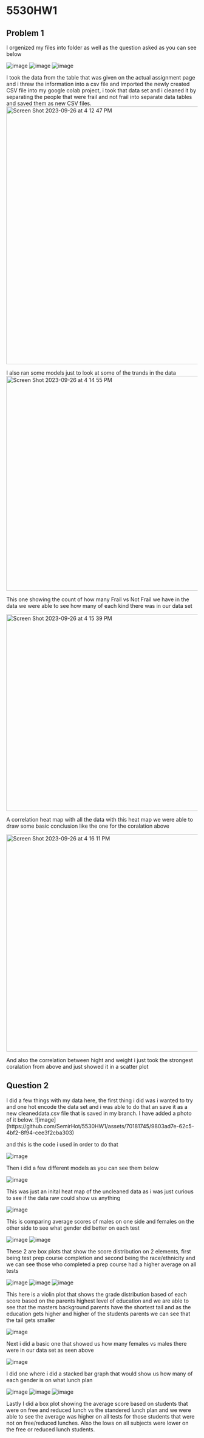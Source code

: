 # 5530HW1

<h2>Problem 1</h2>
I orgenized my files into folder as well as the question asked as you can see below

![image](https://github.com/SemirHot/5530HW1/assets/70181745/00502da4-d4dd-4f79-80c8-58314031954b) ![image](https://github.com/SemirHot/5530HW1/assets/70181745/016e5a87-3948-42e7-b226-08f595ec098c) ![image](https://github.com/SemirHot/5530HW1/assets/70181745/dcce4736-ff41-4c6b-8c01-9ae19053f7e5)



I took the data from the table that was given on the actual assignment page and i threw the information into a csv file and imported the newly created CSV file into my google colab project, i took that data set and i cleaned it by separating the people that were frail and not frail into separate data tables and saved them as new CSV files.
<img width="679" alt="Screen Shot 2023-09-26 at 4 12 47 PM" src="https://github.com/SemirHot/5530HW1/assets/70181745/0857b901-ec4d-46ad-808d-6d0fcaf8129c">

I also ran some models just to look at some of the trands in the data
<img width="566" alt="Screen Shot 2023-09-26 at 4 14 55 PM" src="https://github.com/SemirHot/5530HW1/assets/70181745/18739fbe-414e-42d7-abbc-39ef64da9036">

This one showing the count of how many Frail vs Not Frail we have in the data we were able to see how many of each kind there was in our data set


<img width="518" alt="Screen Shot 2023-09-26 at 4 15 39 PM" src="https://github.com/SemirHot/5530HW1/assets/70181745/20ebcdbe-1b19-447f-b082-4fb760215bbc">

A correlation heat map with all the data with this heat map we were able to draw some basic conclusion like the one for the coralation above 

<img width="572" alt="Screen Shot 2023-09-26 at 4 16 11 PM" src="https://github.com/SemirHot/5530HW1/assets/70181745/c1ed0a68-ad9d-4f62-b191-8e258bfb4a5d">

And also the correlation between hight and weight i just took the strongest coralation from above and just showed it in a scatter plot





<h2>Question 2</h2>
I did a few things with my data here, the first thing i did was i wanted to try and one hot encode the data set and i was able to do that an save it as a new cleaneddata.csv file that is saved in my branch. I have added a photo of it below.
![image](https://github.com/SemirHot/5530HW1/assets/70181745/9803ad7e-62c5-4bf2-8f94-cee3f2cba303)

and this is the code i used in order to do that 

![image](https://github.com/SemirHot/5530HW1/assets/70181745/4d2ce3ba-5800-457c-a22d-afbc83cde6b5)

Then i did a few different models as you can see them below

![image](https://github.com/SemirHot/5530HW1/assets/70181745/861971fd-c0c5-4f50-a3c0-96b7c2683b92)

This was just an inital heat map of the uncleaned data as i was just curious to see if the data raw could show us anything 

![image](https://github.com/SemirHot/5530HW1/assets/70181745/9448a155-3255-44cf-a6c0-34d41e300e9a)

This is comparing average scores of males on one side and females on the other side to see what gender did better on each test

![image](https://github.com/SemirHot/5530HW1/assets/70181745/8daca4e4-8fa7-4d5c-86bc-968aaa9d3817) ![image](https://github.com/SemirHot/5530HW1/assets/70181745/eab64333-2aa0-40cf-ab3c-140a893aceb2)

These 2 are box plots that show the score distribution on 2 elements, first being test prep course completion and second being the race/ethnicity and we can see those who completed a prep course had a higher average on all tests

![image](https://github.com/SemirHot/5530HW1/assets/70181745/8bd3921a-dba6-4232-a954-a345a0d0a668)  ![image](https://github.com/SemirHot/5530HW1/assets/70181745/04db3494-2bd5-41c7-a793-41515e4d898e) ![image](https://github.com/SemirHot/5530HW1/assets/70181745/60e92e5a-6124-4415-889b-0c624e11ba1d)

This here is a violin plot that shows the grade distribution based of each score based on the parents highest level of education and we are able to see that the masters background parents have the shortest tail and as the education gets higher and higher of the
students parents we can see that the tail gets smaller 

![image](https://github.com/SemirHot/5530HW1/assets/70181745/236168c5-95cf-4e61-98fc-68c9aa4a1603)

Next i did a basic one that showed us how many females vs males there were in our data set as seen above

![image](https://github.com/SemirHot/5530HW1/assets/70181745/41b2fd23-f8c3-4b8b-b196-8e92d7bc1c99)

I did one where i did a stacked bar graph that would show us how many of each gender is on what lunch plan 

![image](https://github.com/SemirHot/5530HW1/assets/70181745/942724d3-5ccb-456f-b67d-d7b067629059) ![image](https://github.com/SemirHot/5530HW1/assets/70181745/7b6618a3-27ff-4e9f-add4-509fa437e9ec) ![image](https://github.com/SemirHot/5530HW1/assets/70181745/70605c9c-901e-4213-8180-83812ee541c5)

Lastly I did a box plot showing the average score based on students that were on free and reduced lunch vs the standered lunch plan and we were able to see the average was higher on all tests for those students that were not on free/reduced lunches. Also the 
lows on all subjects were lower on the free or reduced lunch students.






